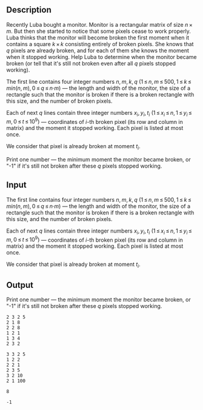 ## Description

<div><p>Recently Luba bought a monitor. Monitor is a rectangular matrix of size <span class="tex-span"><i>n</i> × <i>m</i></span>. But then she started to notice that some pixels cease to work properly. Luba thinks that the monitor will become broken the first moment when it contains a square <span class="tex-span"><i>k</i> × <i>k</i></span> consisting entirely of broken pixels. She knows that <span class="tex-span"><i>q</i></span> pixels are already broken, and for each of them she knows the moment when it stopped working. Help Luba to determine when the monitor became broken (or tell that it's still not broken even after all <span class="tex-span"><i>q</i></span> pixels stopped working).</p></div><div class="input-specification"><p>The first line contains four integer numbers <span class="tex-span"><i>n</i>, <i>m</i>, <i>k</i>, <i>q</i>&nbsp;(1 ≤ <i>n</i>, <i>m</i> ≤ 500, 1 ≤ <i>k</i> ≤ <i>min</i>(<i>n</i>, <i>m</i>), 0 ≤ <i>q</i> ≤ <i>n</i>·<i>m</i>)</span> — the length and width of the monitor, the size of a rectangle such that the monitor is broken if there is a broken rectangle with this size, and the number of broken pixels.</p><p>Each of next <span class="tex-span"><i>q</i></span> lines contain three integer numbers <span class="tex-span"><i>x</i><sub class="lower-index"><i>i</i></sub>, <i>y</i><sub class="lower-index"><i>i</i></sub>, <i>t</i><sub class="lower-index"><i>i</i></sub>&nbsp;(1 ≤ <i>x</i><sub class="lower-index"><i>i</i></sub> ≤ <i>n</i>, 1 ≤ <i>y</i><sub class="lower-index"><i>i</i></sub> ≤ <i>m</i>, 0 ≤ <i>t</i><sub class="lower-index"></sub> ≤ 10<sup class="upper-index">9</sup>)</span> — coordinates of <span class="tex-span"><i>i</i></span>-th broken pixel (its row and column in matrix) and the moment it stopped working. Each pixel is listed at most once.</p><p>We consider that pixel is already broken at moment <span class="tex-span"><i>t</i><sub class="lower-index"><i>i</i></sub></span>.</p></div><div class="output-specification"><p>Print one number — the minimum moment the monitor became broken, or "-1" if it's still not broken after these <span class="tex-span"><i>q</i></span> pixels stopped working.</p></div>

## Input

<p>The first line contains four integer numbers <span class="tex-span"><i>n</i>, <i>m</i>, <i>k</i>, <i>q</i>&nbsp;(1 ≤ <i>n</i>, <i>m</i> ≤ 500, 1 ≤ <i>k</i> ≤ <i>min</i>(<i>n</i>, <i>m</i>), 0 ≤ <i>q</i> ≤ <i>n</i>·<i>m</i>)</span> — the length and width of the monitor, the size of a rectangle such that the monitor is broken if there is a broken rectangle with this size, and the number of broken pixels.</p><p>Each of next <span class="tex-span"><i>q</i></span> lines contain three integer numbers <span class="tex-span"><i>x</i><sub class="lower-index"><i>i</i></sub>, <i>y</i><sub class="lower-index"><i>i</i></sub>, <i>t</i><sub class="lower-index"><i>i</i></sub>&nbsp;(1 ≤ <i>x</i><sub class="lower-index"><i>i</i></sub> ≤ <i>n</i>, 1 ≤ <i>y</i><sub class="lower-index"><i>i</i></sub> ≤ <i>m</i>, 0 ≤ <i>t</i><sub class="lower-index"></sub> ≤ 10<sup class="upper-index">9</sup>)</span> — coordinates of <span class="tex-span"><i>i</i></span>-th broken pixel (its row and column in matrix) and the moment it stopped working. Each pixel is listed at most once.</p><p>We consider that pixel is already broken at moment <span class="tex-span"><i>t</i><sub class="lower-index"><i>i</i></sub></span>.</p>

## Output

<p>Print one number — the minimum moment the monitor became broken, or "-1" if it's still not broken after these <span class="tex-span"><i>q</i></span> pixels stopped working.</p>





```input1
2 3 2 5
2 1 8
2 2 8
1 2 1
1 3 4
2 3 2

```




```input2
3 3 2 5
1 2 2
2 2 1
2 3 5
3 2 10
2 1 100

```




```output1
8

```




```output2
-1

```


